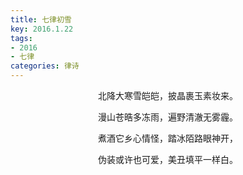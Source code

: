 ```yaml
---
title: 七律初雪
key: 2016.1.22
tags: 
- 2016
- 七律
categories: 律诗
---
```


<p align="center">北降大寒雪皑皑，披晶裹玉素妆来。
</p>
<p align="center">漫山苍晧多冻雨，遍野清澈无雾霾。
</p>
<p align="center">煮酒它乡心情怪，踏冰陌路眼神开，
</p>
<p align="center">伪装或许也可爱，美丑填平一样白。
</p>

